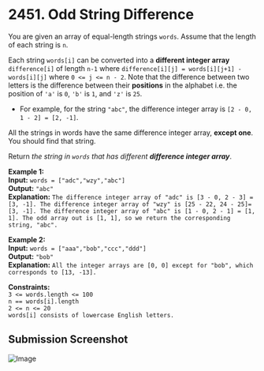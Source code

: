 # 2451. Odd String Difference

You are given an array of equal-length strings `words`. Assume that the length of each string is `n`.

Each string `words[i]` can be converted into a **different integer array** `difference[i]` of length `n-1` where `difference[i][j] = words[i][j+1] - words[i][j]` where `0 <= j <= n - 2`. Note that the difference between two letters is the difference between their **positions** in the alphabet i.e. the position of `'a'` is `0`, `'b'` is `1`, and `'z'` is `25`.

* For example, for the string `"abc"`, the difference integer array is `[2 - 0, 1 - 2] = [2, -1]`. 

All the strings in words have the same difference integer array, **except one**. You should find that string.

Return *the string in `words` that has different **difference integer array***. 

**Example 1:**  
    **Input:** `words = ["adc","wzy","abc"]`  
    **Output:** `"abc"`   
    **Explanation:** `The difference integer array of "adc" is [3 - 0, 2 - 3] = [3, -1]. The difference integer array of "wzy" is [25 - 22, 24 - 25]= [3, -1]. The difference integer array of "abc" is [1 - 0, 2 - 1] = [1, 1]. The odd array out is [1, 1], so we return the corresponding string, "abc".`   

**Example 2:**  
    **Input:** `words = ["aaa","bob","ccc","ddd"]`  
    **Output:** `"bob"`   
    **Explanation:** `All the integer arrays are [0, 0] except for "bob", which corresponds to [13, -13].`   

**Constraints:**  
    `3 <= words.length <= 100`  
    `n == words[i].length`  
    `2 <= n <= 20`  
    `words[i] consists of lowercase English letters.`  

## Submission Screenshot

![Image](./find-pivot-index.png)